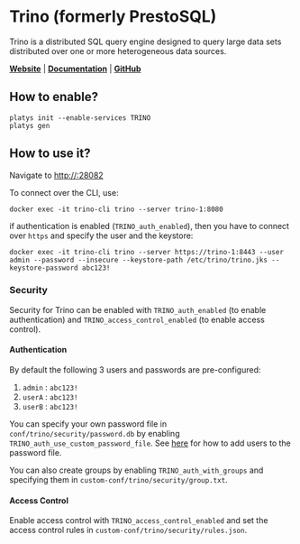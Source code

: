 # Trino (formerly PrestoSQL)

Trino is a distributed SQL query engine designed to query large data sets distributed over one or more heterogeneous data sources.

**[Website](https://trino.io/)** | **[Documentation](https://trino.io/docs/current/)** | **[GitHub](https://github.com/trinodb/trino)**

## How to enable?

```
platys init --enable-services TRINO
platys gen
```

## How to use it?

Navigate to <http://:28082>

To connect over the CLI, use:

```
docker exec -it trino-cli trino --server trino-1:8080
```

if authentication is enabled (`TRINO_auth_enabled`), then you have to connect over `https` and specify the user and the keystore:

```
docker exec -it trino-cli trino --server https://trino-1:8443 --user admin --password --insecure --keystore-path /etc/trino/trino.jks --keystore-password abc123!
```

### Security

Security for Trino can be enabled with `TRINO_auth_enabled` (to enable authentication) and `TRINO_access_control_enabled` (to enable access control). 

#### Authentication

By default the following 3 users and passwords are pre-configured:

1. `admin` : `abc123!`
2. `userA` : `abc123!`
3. `userB` : `abc123!`

You can specify your own password file in `conf/trino/security/password.db` by enabling `TRINO_auth_use_custom_password_file`. See [here](https://trino.io/docs/current/security/password-file.html#creating-a-password-file) for how to add users to the password file. 

You can also create groups by enabling `TRINO_auth_with_groups` and specifying them in `custom-conf/trino/security/group.txt`.

#### Access Control

Enable access control with `TRINO_access_control_enabled` and set the access control rules in `custom-conf/trino/security/rules.json`.


